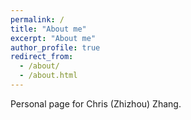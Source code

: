 ```yaml
---
permalink: /
title: "About me"
excerpt: "About me"
author_profile: true
redirect_from: 
  - /about/
  - /about.html
---
```


Personal page for Chris (Zhizhou) Zhang.
